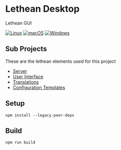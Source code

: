 # Lethean Desktop

Lethean GUI

[![Linux](https://github.com/letheanVPN/workstation/actions/workflows/linux.yml/badge.svg)](https://github.com/letheanVPN/workstation/actions/workflows/linux.yml)
[![macOS](https://github.com/letheanVPN/workstation/actions/workflows/macos.yml/badge.svg)](https://github.com/letheanVPN/workstation/actions/workflows/macos.yml)
[![Windows](https://github.com/letheanVPN/workstation/actions/workflows/windows.yml/badge.svg)](https://github.com/letheanVPN/workstation/actions/workflows/windows.yml)

## Sub Projects
These are the lethean elements used for this project
- [Server](https://github.com/letheanVPN/server)
- [User Interface](https://github.com/letheanVPN/gui-interface)
- [Translations](https://github.com/letheanVPN/i18n)
- [Configuration Templates](https://github.com/letheanVPN/config-templates)

## Setup

```shell
npm install --legacy-peer-deps
```

## Build

```shell
npm run build
```